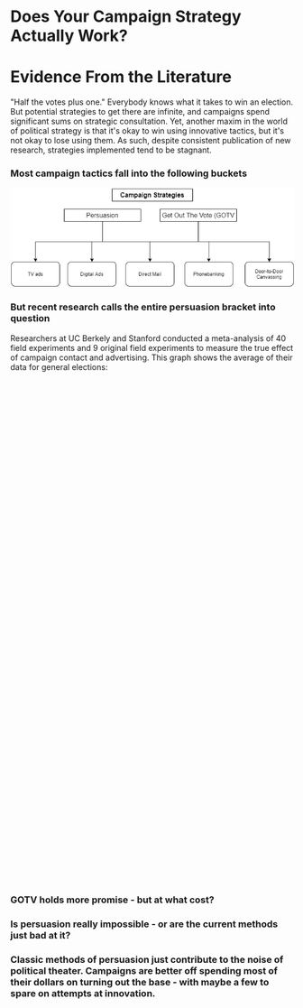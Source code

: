 # Does Your Campaign Strategy Actually Work? 
# Evidence From the Literature

"Half the votes plus one." Everybody knows what it takes to win an election. But potential strategies to get there are infinite, and campaigns spend significant sums on strategic consultation.
Yet, another maxim in the world of political strategy is that it's okay to win using innovative tactics, but it's not okay to lose using them.
As such, despite consistent publication of new research, strategies implemented tend to be stagnant. 

### Most campaign tactics fall into the following buckets
![](/campaigntactics.png)

### But recent research calls the entire persuasion bracket into question
Researchers at UC Berkely and Stanford conducted a meta-analysis of 40 field experiments and 9 original field experiments to measure the true effect of campaign contact and advertising. This graph shows the average of their data for general elections: 
<script type='text/javascript' src='https://prod-useast-b.online.tableau.com/javascripts/api/viz_v1.js'></script><div class='tableauPlaceholder' style='width: 1040px; height: 889px;'><object class='tableauViz' width='1040' height='889' style='display:none;'><param name='host_url' value='https%3A%2F%2Fprod-useast-b.online.tableau.com%2F' /> <param name='embed_code_version' value='3' /> <param name='site_root' value='&#47;t&#47;kgbolton' /><param name='name' value='campaignpersuasion&#47;Sheet1' /><param name='tabs' value='no' /><param name='toolbar' value='yes' /><param name='showAppBanner' value='false' /></object></div>

### GOTV holds more promise - but at what cost?



### Is persuasion really impossible - or are the current methods just bad at it?


### Classic methods of persuasion just contribute to the noise of political theater. Campaigns are better off spending most of their dollars on turning out the base - with maybe a few to spare on attempts at innovation. 
